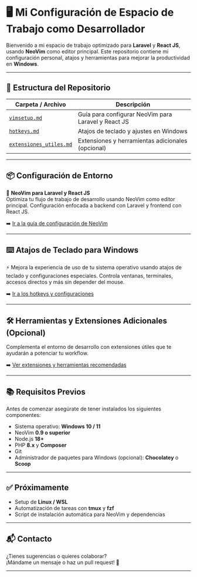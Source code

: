 # 🖥️ Mi Configuración de Espacio de Trabajo como Desarrollador

Bienvenido a mi espacio de trabajo optimizado para **Laravel** y **React JS**, usando **NeoVim** como editor principal. Este repositorio contiene mi configuración personal, atajos y herramientas para mejorar la productividad en **Windows**.

---

## 🚀 Estructura del Repositorio

| Carpeta / Archivo                       | Descripción                                           |
|-----------------------------------------|-------------------------------------------------------|
| [`vimsetup.md`](vimsetup.md)            | Guía para configurar NeoVim para Laravel y React JS   |
| [`hotkeys.md`](hotkeys.md)              | Atajos de teclado y ajustes en Windows                |
| [`extensiones_utiles.md`](extensiones_utiles.md) | Extensiones y herramientas adicionales (opcional) |

---

## 📦 Configuración de Entorno

🔧 **NeoVim para Laravel y React JS**  
Optimiza tu flujo de trabajo de desarrollo usando NeoVim como editor principal. Configuración enfocada a backend con Laravel y frontend con React JS.

➡️ [Ir a la guía de configuración de NeoVim](vimsetup.md)

---

## ⌨️ Atajos de Teclado para Windows

⚡ Mejora la experiencia de uso de tu sistema operativo usando atajos de teclado y configuraciones especiales. Controla ventanas, terminales, accesos directos y más sin depender del mouse.

➡️ [Ir a los hotkeys y configuraciones](hotkeys.md)

---

## 🛠️ Herramientas y Extensiones Adicionales (Opcional)

Complementa el entorno de desarrollo con extensiones útiles que te ayudarán a potenciar tu workflow.

➡️ [Ver extensiones y herramientas recomendadas](extensiones_utiles.md)

---

## 📚 Requisitos Previos

Antes de comenzar asegúrate de tener instalados los siguientes componentes:

- Sistema operativo: **Windows 10 / 11**
- NeoVim **0.9 o superior**
- Node.js **18+**
- PHP **8.x** y **Composer**
- Git
- Administrador de paquetes para Windows (opcional): **Chocolatey** o **Scoop**

---

## ✅ Próximamente

- Setup de **Linux / WSL**
- Automatización de tareas con **tmux** y **fzf**
- Script de instalación automática para NeoVim y dependencias

---

## 📬 Contacto

¿Tienes sugerencias o quieres colaborar?  
¡Mándame un mensaje o haz un pull request! 🚀

---
